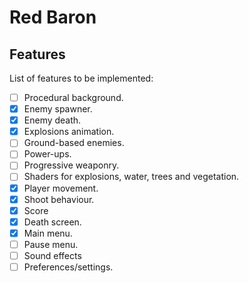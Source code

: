 # Red Baron

## Features

List of features to be implemented:

- [ ] Procedural background.
- [x] Enemy spawner.
- [x] Enemy death.
- [x] Explosions animation.
- [ ] Ground-based enemies.
- [ ] Power-ups.
- [ ] Progressive weaponry.
- [ ] Shaders for explosions, water, trees and vegetation.
- [x] Player movement.
- [x] Shoot behaviour.
- [x] Score
- [x] Death screen.
- [x] Main menu.
- [ ] Pause menu.
- [ ] Sound effects
- [ ] Preferences/settings.
